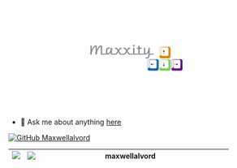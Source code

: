 <p align="center"><a href="https://maxwellalvord.github.io"><img width="40%" alt="Hello, I'm Maxxity and I'm a student at epicodus!" src="./assets/maxxity logo.png" /></a></p>

- 💬 Ask me about anything [here](https://github.com/maxwellalvord/maxwellalvord/issues)

[![GitHub Maxwellalvord](https://img.shields.io/github/followers/maxwellalvord?label=follow)](https://github.com/maxwellalvord)

<!-- <p align="center"><img src="https://img.shields.io/badge/adobe%20photoshop%20-%2331A8FF.svg?&style=for-the-badge&logo=adobe%20photoshop&logoColor=white"/> <img src="https://img.shields.io/badge/html5%20-%23E34F26.svg?&style=for-the-badge&logo=html5&logoColor=white"/> <img src="https://img.shields.io/badge/css3%20-%231572B6.svg?&style=for-the-badge&logo=css3&logoColor=white"/><br>
 <img src="https://img.shields.io/badge/node.js%20-%2343853D.svg?&style=for-the-badge&logo=node.js&logoColor=white"/> <img src="https://img.shields.io/badge/javascript%20-%23323330.svg?&style=for-the-badge&logo=javascript&logoColor=%23F7DF1E"/> <img src="https://img.shields.io/badge/git%20-%23F05033.svg?&style=for-the-badge&logo=git&logoColor=white"/> <br><br>
</p> -->

 | <a href="https://github.com/maxwellalvord/github-readme-stats"><img src="https://github-readme-stats.vercel.app/api/top-langs/?username=maxwellalvord&layout=compact&theme=buefy&hide_border=true" /></a> | <a href="https://github.com/maxwellalvord/github-readme-streak-stats" title="Go to Source"><img align="left" width=390 src="https://github-readme-streak-stats.herokuapp.com/?user=maxwellalvord&theme=react&border=61dafb&hide_border=true" alt="maxwellalvord"></a> 
|-|-|


